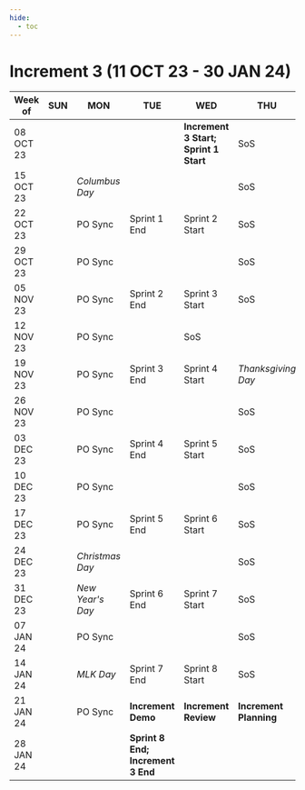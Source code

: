 ```yaml
---
hide:
  - toc
---
```


# Increment 3 (11 OCT 23 - 30 JAN 24)

| Week of | SUN | MON | TUE | WED | THU | FRI | SAT | 
| --- | --- | --- | --- | --- | --- | --- | --- |
| 08 OCT 23 | | | | **Increment 3 Start; Sprint 1 Start** | SoS | | | 
| 15 OCT 23 | | _Columbus Day_ | | | SoS | | | 
| 22 OCT 23 | | PO Sync | Sprint 1 End | Sprint 2 Start | SoS | | | 
| 29 OCT 23 | | PO Sync | | | SoS | | | 
| 05 NOV 23 | | PO Sync | Sprint 2 End | Sprint 3 Start | SoS | _Veterans' Day_ | | 
| 12 NOV 23 | | PO Sync  | | SoS | | | 
| 19 NOV 23 | | PO Sync | Sprint 3 End | Sprint 4 Start | _Thanksgiving Day_ | | | 
| 26 NOV 23 | | PO Sync | | | SoS | | | 
| 03 DEC 23 | | PO Sync | Sprint 4 End | Sprint 5 Start | SoS | | | 
| 10 DEC 23 | | PO Sync | | | SoS | | | 
| 17 DEC 23 | | PO Sync | Sprint 5 End | Sprint 6 Start | SoS | | | 
| 24 DEC 23 | | _Christmas Day_ | | | SoS | | | 
| 31 DEC 23 | | _New Year's Day_ | Sprint 6 End | Sprint 7 Start | SoS | | | 
| 07 JAN 24 | | PO Sync | | | SoS | | | 
| 14 JAN 24 | | _MLK Day_ | Sprint 7 End | Sprint 8 Start | SoS | | | 
| 21 JAN 24 | | PO Sync | **Increment Demo** | **Increment Review** | **Increment Planning** | **Increment Planning** | | 
| 28 JAN 24 | | | **Sprint 8 End; Increment 3 End** | | | | | 
